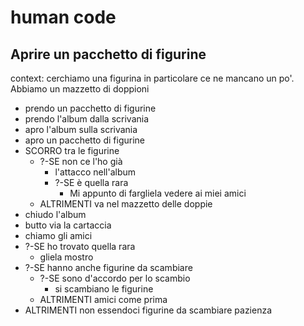 # human code
## Aprire un pacchetto di figurine
<!-- Ce l’ho, mi manca!
Che emozione, ogni volta che apro un pacchetto nuovo... chissà se troverò quella figurina così rara!
Dopo averle sfilate dal pacchetto, me le passo tra le mani controllando nell’album: attacco subito quelle nuove, mentre le doppie le metto in un mazzetto a parte. Ormai ne sto accumulando diverse, spero di riuscire a combinare diversi scambi sabato con i miei amici!  -->

context: cerchiamo una figurina in particolare ce ne mancano un po'. Abbiamo un mazzetto di doppioni

- prendo un pacchetto di figurine
- prendo l'album dalla scrivania
- apro l'album sulla scrivania
- apro un pacchetto di figurine
- SCORRO tra le figurine
    - ?-SE non ce l'ho già 
        - l'attacco nell'album
        - ?-SE è quella rara
            - Mi appunto di fargliela vedere ai miei amici
    - ALTRIMENTI va nel mazzetto delle doppie
- chiudo l'album 
- butto via la cartaccia
- chiamo gli amici
- ?-SE ho trovato quella rara
    - gliela mostro
- ?-SE hanno anche figurine da scambiare
    - ?-SE sono d'accordo per lo scambio
        - si scambiano le figurine
    - ALTRIMENTI amici come prima
- ALTRIMENTI non essendoci figurine da scambiare pazienza